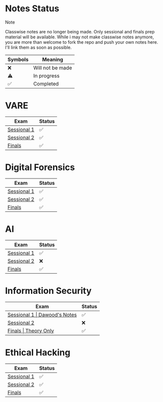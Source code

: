 # Notes Status

> [!NOTE]
> Classwise notes are no longer being made. Only sessional and finals prep material will be available.
> While i may not make classwise notes anymore, you are more than welcome to fork the repo and push your own notes here. I'll link them as soon as possible.

| Symbols            | Meaning          |
| ------------------ | ---------------- |
| :x:                | Will not be made |
| :warning:          | In progress      |
| :white_check_mark: | Completed        |

# VARE

| Exam                                                                     | Status             |
| ------------------------------------------------------------------------ | ------------------ |
| [Sessional 1](VARE/Sessional%201%20Prep/Sessional%201%20Prep%20Notes.md) | :white_check_mark: |
| [Sessional 2](VARE/Sessional%202%20Prep/Sessional%202%20Prep%20Notes.md) | :white_check_mark: |
| [Finals](VARE/Finals%20Prep/Finals%20Prep%20Notes.md)                    | :white_check_mark: |

# Digital Forensics

| Exam                                                                          | Status             |
| ----------------------------------------------------------------------------- | ------------------ |
| [Sessional 1](Forensics/Sessional%201%20Prep/Sessional%201%20Prep%20Notes.md) | :white_check_mark: |
| [Sessional 2](Forensics/Sessional%202%20Prep/Sessional%202%20Prep%20Notes.md) | :white_check_mark: |
| [Finals](Forensics/Finals%20Prep/Finals%20Prep%20Notes.md)                    | :white_check_mark: |

# AI

| Exam                                                                   | Status             |
| ---------------------------------------------------------------------- | ------------------ |
| [Sessional 1](AI/Sessional%201%20Prep/Sessional%201%20Prep%20Notes.md) | :white_check_mark: |
| [Sessional 2](AI/Sessional%202%20Prep/Sessional%202%20Prep%20Notes.md) | :x:                |
| [Finals](AI/Finals%20Prep/Finals%20Prep%20Notes.md)                    | :white_check_mark: |

# Information Security

| Exam                                                                                                                      | Status             |
| ------------------------------------------------------------------------------------------------------------------------- | ------------------ |
| [Sessional 1 \| Dawood's Notes](https://github.com/4W4I5/Semester-6-Notes/blob/main/InfoSec/Info_sec/Info%20sec%20P1.pdf) | :white_check_mark: |
| [Sessional 2](InfoSec/Sessional%202%20Prep/Sessional%202%20Prep%20Notes.md)                                               | :x:                |
| [Finals \| Theory Only](InfoSec/Finals%20Prep/Finals%20Prep%20Notes.md)                                                    | :white_check_mark:          |

# Ethical Hacking

| Exam                                                                                  | Status             |
| ------------------------------------------------------------------------------------- | ------------------ |
| [Sessional 1](Ethical%20Hacking/Sessional%201%20Prep/Sessional%201%20Prep%20Notes.md) | :white_check_mark: |
| [Sessional 2](Ethical%20Hacking/Sessional%202%20Prep/Sessional%202%20Prep%20Notes.md) | :white_check_mark: |
| [Finals](Ethical%20Hacking/Finals%20Prep/Finals%20Prep%20Notes.md)                    | :white_check_mark: |

